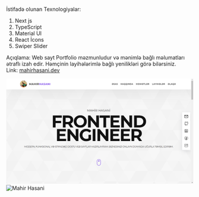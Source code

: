 İstifadə olunan Texnologiyalar:

1. Next js
2. TypeScript
3. Material UI
4. React İcons
5. Swiper Slider

Açıqlama: Web sayt Portfolio məzmunludur və mənimlə bağlı məlumatları ətraflı izah edir. Həmçinin layihələrimlə bağlı yenilikləri görə bilərsiniz.<br/>
Link: <a href="https://mahirhasani.vercel.app" target="_blank">mahirhasani.dev</a>

<div>
<img src="./images/website-images2.png" alt="Mahir Hasani"/>
<img src="./images/website-images.png" alt="Mahir Hasani"/>
</div>
